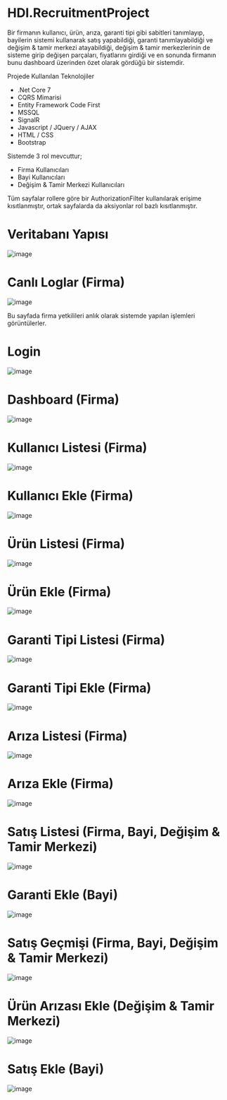 # HDI.RecruitmentProject
Bir firmanın kullanıcı, ürün, arıza, garanti tipi gibi sabitleri tanımlayıp, bayilerin sistemi kullanarak satış yapabildiği, garanti tanımlayabildiği ve değişim & tamir merkezi atayabildiği, değişim & tamir merkezlerinin de sisteme girip değişen parçaları, fiyatlarını girdiği ve en sonunda firmanın bunu dashboard üzerinden özet olarak gördüğü bir sistemdir.

Projede Kullanılan Teknolojiler
- .Net Core 7
- CQRS Mimarisi
- Entity Framework Code First
- MSSQL
- SignalR
- Javascript / JQuery / AJAX
- HTML / CSS
- Bootstrap

Sistemde 3 rol mevcuttur;
- Firma Kullanıcıları
- Bayi Kullanıcıları
- Değişim & Tamir Merkezi Kullanıcıları

Tüm sayfalar rollere göre bir AuthorizationFilter kullanılarak erişime kısıtlanmıştır, ortak sayfalarda da aksiyonlar rol bazlı kısıtlanmıştır.

# Veritabanı Yapısı
![image](https://github.com/berkeelm/HDI.RecruitmentProject/assets/48200058/ef2bd1a3-b096-4495-81de-3a196a5633c1)

# Canlı Loglar (Firma)
![image](https://github.com/berkeelm/HDI.RecruitmentProject/assets/48200058/1dde87fc-5797-45e3-92a0-bd35cbee1061)

Bu sayfada firma yetkilileri anlık olarak sistemde yapılan işlemleri görüntülerler.

# Login
![image](https://github.com/berkeelm/HDI.RecruitmentProject/assets/48200058/654dfafb-51be-47cd-bac2-9dd7c79d2ebc)

# Dashboard (Firma)
![image](https://github.com/berkeelm/HDI.RecruitmentProject/assets/48200058/da5d40f4-c11c-4bc2-8c77-7a288addd23d)

# Kullanıcı Listesi (Firma)
![image](https://github.com/berkeelm/HDI.RecruitmentProject/assets/48200058/14315fb7-b4fc-463e-99bf-e9b709d9c572)

# Kullanıcı Ekle (Firma)
![image](https://github.com/berkeelm/HDI.RecruitmentProject/assets/48200058/eafc6b2a-d238-4d91-9fd7-14638a255991)

# Ürün Listesi (Firma)
![image](https://github.com/berkeelm/HDI.RecruitmentProject/assets/48200058/7c24840a-9422-4dcc-a9bb-37d3cfa6f6aa)

# Ürün Ekle (Firma)
![image](https://github.com/berkeelm/HDI.RecruitmentProject/assets/48200058/f74448c2-3e29-404f-9e56-47b8531f7187)

# Garanti Tipi Listesi (Firma)
![image](https://github.com/berkeelm/HDI.RecruitmentProject/assets/48200058/bd0c7c8f-2e41-455b-92f1-4e9fcb882403)

# Garanti Tipi Ekle (Firma)
![image](https://github.com/berkeelm/HDI.RecruitmentProject/assets/48200058/f3e78645-1156-4370-9533-904ae4cd8d4d)

# Arıza Listesi (Firma)
![image](https://github.com/berkeelm/HDI.RecruitmentProject/assets/48200058/5618f875-de8c-431b-a91b-35360d1496e3)

# Arıza Ekle (Firma)
![image](https://github.com/berkeelm/HDI.RecruitmentProject/assets/48200058/62929cef-1399-46d6-b77f-45b3dc836352)

# Satış Listesi (Firma, Bayi, Değişim & Tamir Merkezi)
![image](https://github.com/berkeelm/HDI.RecruitmentProject/assets/48200058/a21c1e59-b2f3-409f-9fda-ef3b9712bc1d)

# Garanti Ekle (Bayi)
![image](https://github.com/berkeelm/HDI.RecruitmentProject/assets/48200058/59ca9118-3180-4f59-92e8-b32f7fbb4749)

# Satış Geçmişi (Firma, Bayi, Değişim & Tamir Merkezi)
![image](https://github.com/berkeelm/HDI.RecruitmentProject/assets/48200058/62958e73-9f57-4a39-996c-4a1e27504551)

# Ürün Arızası Ekle (Değişim & Tamir Merkezi)
![image](https://github.com/berkeelm/HDI.RecruitmentProject/assets/48200058/99b978a2-2138-4603-bd41-76b83cd72cce)

# Satış Ekle (Bayi)
![image](https://github.com/berkeelm/HDI.RecruitmentProject/assets/48200058/4764a786-d75c-483a-9990-9cef9502c18d)
